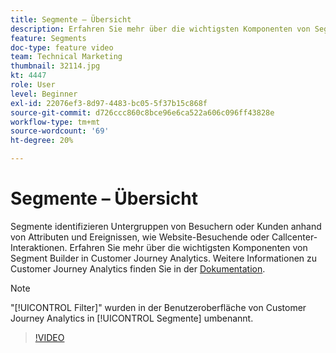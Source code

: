 ```yaml
---
title: Segmente – Übersicht
description: Erfahren Sie mehr über die wichtigsten Komponenten von Segment Builder in Customer Journey Analytics.
feature: Segments
doc-type: feature video
team: Technical Marketing
thumbnail: 32114.jpg
kt: 4447
role: User
level: Beginner
exl-id: 22076ef3-8d97-4483-bc05-5f37b15c868f
source-git-commit: d726ccc860c8bce96e6ca522a606c096ff43828e
workflow-type: tm+mt
source-wordcount: '69'
ht-degree: 20%

---
```


# Segmente – Übersicht

Segmente identifizieren Untergruppen von Besuchern oder Kunden anhand von Attributen und Ereignissen, wie Website-Besuchende oder Callcenter-Interaktionen. Erfahren Sie mehr über die wichtigsten Komponenten von Segment Builder in Customer Journey Analytics. Weitere Informationen zu Customer Journey Analytics finden Sie in der [Dokumentation](https://experienceleague.adobe.com/de/docs/analytics-platform/using/cja-components/cja-segments/filters-overview).

>[!NOTE]
>
> &quot;[!UICONTROL Filter]&quot; wurden in der Benutzeroberfläche von Customer Journey Analytics in [!UICONTROL Segmente] umbenannt.

>[!VIDEO](https://video.tv.adobe.com/v/35929/?quality=12&learn=on&captions=ger)
